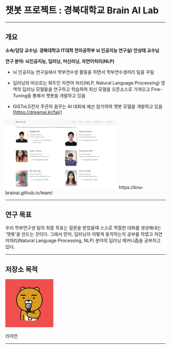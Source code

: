 # 챗봇 프로젝트 : 경북대학교 Brain AI Lab


---

## 개요

**소속/담당 교수님: 경북대학교 IT대학 전자공학부 뇌 인공지능 연구실/ 안상태 교수님**

**연구 분야: 뇌인공지능, 딥러닝, 머신러닝, 자연어처리(NLP)**


- 뇌 인공지능 연구실에서 학부연수생 활동을 하면서 학부연수생끼리 팀을 꾸림

- 딥러닝의 떠오르는 화두인 자연어 처리(NLP, Natural Language Processing) 영역의 딥러닝 모델들을 연구하고 학습하여 최신 모델을 오픈소스로 가져오고 Fine-Tuning을 통해서 챗봇을 개발하고 있음

- GISTxLG전자 주관의 꿈꾸는 AI 대회에 예선 참가하여 챗봇 모델을 개발하고 있음 [https://dreamai.kr/fair]



<img src="Team_member.jpg" width="70%" height="70%">
https://knu-brainai.github.io/team/

---

## 연구 목표

우리 학부연구생 팀의 최종 목표는 질문을 받았을때 스스로 적절한 대화를 생성해내는 '챗봇'을 만드는 것이다. 그래서 먼저, 딥러닝이 어떻게 동작하는지 공부를 하였고  자연어처리(Natural Language Processing, NLP) 분야의 딥러닝 메커니즘을 공부하고 있다.

---

## 저장소 목적 
<img src="10R.jpg" width="30%" height="30%" title="Brain AI LaB" ALT="RYAN KAKAO"></img>

라이언

---

